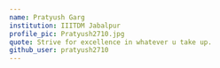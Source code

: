 ```yaml
---
name: Pratyush Garg
institution: IIITDM Jabalpur
profile_pic: Pratyush2710.jpg
quote: Strive for excellence in whatever u take up.
github_user: pratyush2710
---
```

